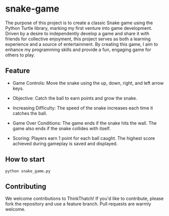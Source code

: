 # snake-game

The purpose of this project is to create a classic Snake game using the Python Turtle library, marking my first venture into game development. Driven by a desire to independently develop a game and share it with friends for collective enjoyment, this project serves as both a learning experience and a source of entertainment. By creating this game, I aim to enhance my programming skills and provide a fun, engaging game for others to play.

## Feature

- Game Controls:
   Move the snake using the up, down, right, and left arrow keys.

- Objective:
   Catch the ball to earn points and grow the snake.

- Increasing Difficulty:
   The speed of the snake increases each time it catches the ball.

- Game Over Conditions:
   The game ends if the snake hits the wall.
   The game also ends if the snake collides with itself.

- Scoring:
   Players earn 1 point for each ball caught.
   The highest score achieved during gameplay is saved and displayed.

## How to start

   ```
   python snake_game.py
   ```

## Contributing

We welcome contributions to ThinkThatch! If you'd like to contribute, please fork the repository and use a feature branch. Pull requests are warmly welcome.
